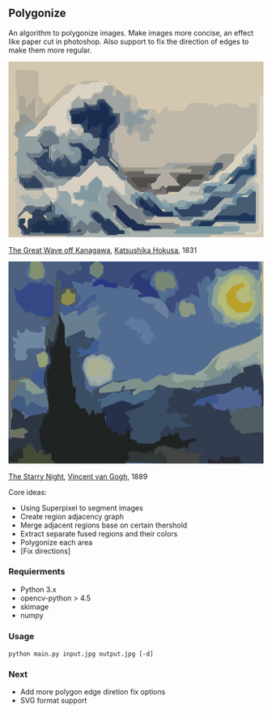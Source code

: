 ## Polygonize
An algorithm to polygonize images. Make images more concise, an effect like paper cut in photoshop. Also support to fix the direction of edges to make them more regular.

![wave_fix](./Pics/wave_fix.png)

[The Great Wave off Kanagawa](https://en.wikipedia.org/wiki/The_Great_Wave_off_Kanagawa), [Katsushika Hokusa](https://en.wikipedia.org/wiki/Hokusai), 1831

![the_starry_night](./Pics/the_starry_night.png)

 [The Starry Night](https://en.wikipedia.org/wiki/The_Starry_Night), [Vincent van Gogh](https://en.wikipedia.org/wiki/Vincent_van_Gogh), 1889

Core ideas:

* Using Superpixel to segment images
* Create region adjacency graph
* Merge adjacent regions base on certain thershold
* Extract separate fused regions and their colors
* Polygonize each area
* [Fix directions]


### Requierments
* Python 3.x
* opencv-python > 4.5
* skimage
* numpy

### Usage

```
python main.py input.jpg output.jpg [-d]
```

### Next
* Add more polygon edge diretion fix options
* SVG format support